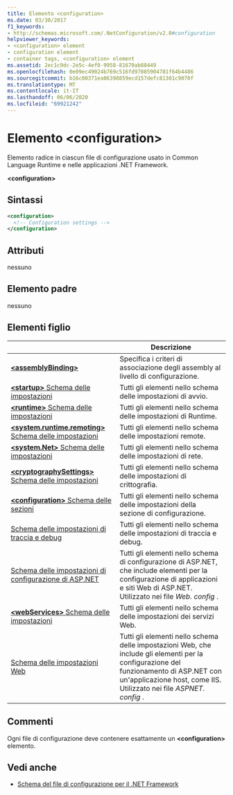 ```yaml
---
title: Elemento <configuration>
ms.date: 03/30/2017
f1_keywords:
- http://schemas.microsoft.com/.NetConfiguration/v2.0#configuration
helpviewer_keywords:
- <configuration> element
- configuration element
- container tags, <configuration> element
ms.assetid: 2ec1c9dc-2e5c-4ef0-9958-81670ab88449
ms.openlocfilehash: 0e09ec49024b769c516fd97085904781f64b4486
ms.sourcegitcommit: b16c00371ea06398859ecd157defc81301c9070f
ms.translationtype: MT
ms.contentlocale: it-IT
ms.lasthandoff: 06/06/2020
ms.locfileid: "69921242"
---
```

# <a name="configuration-element"></a>Elemento \<configuration>

Elemento radice in ciascun file di configurazione usato in Common Language Runtime e nelle applicazioni .NET Framework.

**\<configuration>**

## <a name="syntax"></a>Sintassi

```xml
<configuration>
  <!-- Configuration settings -->
</configuration>
```

## <a name="attributes"></a>Attributi

nessuno

## <a name="parent-element"></a>Elemento padre

nessuno

## <a name="child-elements"></a>Elementi figlio

|     | Descrizione |
| --- | ----------- |
| [**\<assemblyBinding>**](assemblybinding-element-for-configuration.md) | Specifica i criteri di associazione degli assembly al livello di configurazione.|
| [**\<startup>** Schema delle impostazioni](./startup/index.md) | Tutti gli elementi nello schema delle impostazioni di avvio. |
| [**\<runtime>** Schema delle impostazioni](./runtime/index.md) | Tutti gli elementi nello schema delle impostazioni di Runtime. |
| [**\<system.runtime.remoting>** Schema delle impostazioni](https://docs.microsoft.com/previous-versions/dotnet/netframework-4.0/z415cf9a(v=vs.100)) | Tutti gli elementi nello schema delle impostazioni remote. |
| [**\<system.Net>** Schema delle impostazioni](./network/index.md) | Tutti gli elementi nello schema delle impostazioni di rete. |
| [**\<cryptographySettings>** Schema delle impostazioni](./cryptography/index.md) | Tutti gli elementi nello schema delle impostazioni di crittografia. |
| [**\<configuration>** Schema delle sezioni](configuration-sections-schema.md) | Tutti gli elementi nello schema delle impostazioni della sezione di configurazione. |
| [Schema delle impostazioni di traccia e debug](./trace-debug/index.md) | Tutti gli elementi nello schema delle impostazioni di traccia e debug. |
| [Schema delle impostazioni di configurazione di ASP.NET](https://docs.microsoft.com/previous-versions/dotnet/netframework-4.0/b5ysx397(v=vs.100)) | Tutti gli elementi nello schema di configurazione di ASP.NET, che include elementi per la configurazione di applicazioni e siti Web di ASP.NET. Utilizzato nei file *Web. config* . |
| [**\<webServices>** Schema delle impostazioni](https://docs.microsoft.com/previous-versions/dotnet/netframework-4.0/cctwteet(v=vs.100)) | Tutti gli elementi nello schema delle impostazioni dei servizi Web. |
| [Schema delle impostazioni Web](./web/index.md) | Tutti gli elementi nello schema delle impostazioni Web, che include gli elementi per la configurazione del funzionamento di ASP.NET con un'applicazione host, come IIS. Utilizzato nei file *ASPNET. config* . |

## <a name="remarks"></a>Commenti

Ogni file di configurazione deve contenere esattamente un **\<configuration>** elemento.

## <a name="see-also"></a>Vedi anche

- [Schema del file di configurazione per il .NET Framework](index.md)
